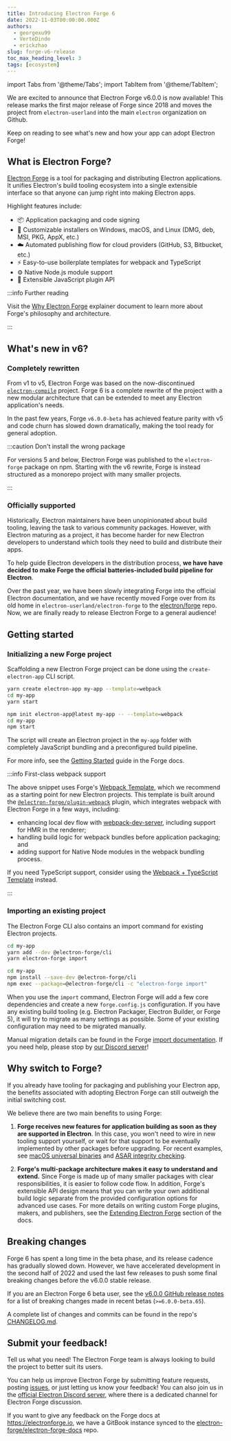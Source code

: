 ```yaml
---
title: Introducing Electron Forge 6
date: 2022-11-03T00:00:00.000Z
authors:
  - georgexu99
  - VerteDinde
  - erickzhao
slug: forge-v6-release
toc_max_heading_level: 3
tags: [ecosystem]
---
```


import Tabs from '@theme/Tabs';
import TabItem from '@theme/TabItem';

We are excited to announce that Electron Forge v6.0.0 is now available! This release marks the first major release of Forge since 2018 and moves the project from `electron-userland` into the main `electron` organization on Github.

Keep on reading to see what's new and how your app can adopt Electron Forge!

## What is Electron Forge?

[Electron Forge](https://electronforge.io) is a tool for packaging and distributing Electron applications. It unifies Electron's build tooling ecosystem into a single extensible interface so that anyone can jump right into making Electron apps.

Highlight features include:

- 📦 Application packaging and code signing
- 🚚 Customizable installers on Windows, macOS, and Linux (DMG, deb, MSI, PKG, AppX, etc.)
- ☁️ Automated publishing flow for cloud providers (GitHub, S3, Bitbucket, etc.)
- ⚡️ Easy-to-use boilerplate templates for webpack and TypeScript
- ⚙️ Native Node.js module support
- 🔌 Extensible JavaScript plugin API

:::info Further reading

Visit the [Why Electron Forge] explainer document to learn more about Forge's philosophy and architecture.

:::

## What's new in v6?

### Completely rewritten

From v1 to v5, Electron Forge was based on the now-discontinued [`electron-compile`](https://www.npmjs.com/package/electron-compile) project. Forge 6 is a complete rewrite of the project with a new modular architecture that can be extended to meet any Electron application's needs.

In the past few years, Forge `v6.0.0-beta` has achieved feature parity with v5 and code churn has slowed down dramatically, making the tool ready for general adoption.

:::caution Don't install the wrong package

For versions 5 and below, Electron Forge was published to the `electron-forge` package on npm.
Starting with the v6 rewrite, Forge is instead structured as a monorepo project with many smaller
projects.

:::

### Officially supported

Historically, Electron maintainers have been unopinionated about build tooling, leaving the task to various community packages. However, with Electron maturing as a project, it has become harder for new Electron developers to understand which tools they need to build and distribute their apps.

To help guide Electron developers in the distribution process, **we have have decided to make Forge the official batteries-included build pipeline for Electron**.

Over the past year, we have been slowly integrating Forge into the official Electron documentation, and we have recently moved Forge over from its old home in `electron-userland/electron-forge` to the [electron/forge](https://github.com/electron/forge) repo. Now, we are finally ready to release Electron Forge to a general audience!

## Getting started

### Initializing a new Forge project

Scaffolding a new Electron Forge project can be done using the `create-electron-app` CLI script.

<Tabs>
  <TabItem value="Yarn" label="Yarn" default>

```bash
yarn create electron-app my-app --template=webpack
cd my-app
yarn start
```

  </TabItem>
  <TabItem value="npm" label="npm">

```bash
npm init electron-app@latest my-app -- --template=webpack
cd my-app
npm start
```

  </TabItem>
</Tabs>

The script will create an Electron project in the `my-app` folder with completely JavaScript bundling and a preconfigured build pipeline.

For more info, see the [Getting Started] guide in the Forge docs.

:::info First-class webpack support

The above snippet uses Forge's [Webpack Template], which we recommend as a starting point for new Electron projects. This template is built around the [`@electron-forge/plugin-webpack`](https://www.electronforge.io/config/plugins/webpack) plugin, which integrates webpack with Electron Forge in a few ways, including:

- enhancing local dev flow with [webpack-dev-server](https://webpack.js.org/configuration/dev-server/), including support for HMR in the renderer;
- handling build logic for webpack bundles before application packaging; and
- adding support for Native Node modules in the webpack bundling process.

If you need TypeScript support, consider using the [Webpack + TypeScript Template] instead.

:::

### Importing an existing project

The Electron Forge CLI also contains an import command for existing Electron projects.

<Tabs>
  <TabItem value="Yarn" label="Yarn" default>

```bash
cd my-app
yarn add --dev @electron-forge/cli
yarn electron-forge import
```

  </TabItem>
  <TabItem value="npm" label="npm">

```bash
cd my-app
npm install --save-dev @electron-forge/cli
npm exec --package=@electron-forge/cli -c "electron-forge import"
```

  </TabItem>
</Tabs>

When you use the `import` command, Electron Forge will add a few core dependencies and create a new `forge.config.js` configuration. If you have any existing build tooling (e.g. Electron Packager, Electron Builder, or Forge 5), it will try to migrate as many settings as possible. Some of your existing configuration may need to be migrated manually.

Manual migration details can be found in the Forge [import documentation]. If you need help, please stop by [our Discord server](https://discord.gg/f4cH9BzaDw)!

## Why switch to Forge?

If you already have tooling for packaging and publishing your Electron app, the benefits associated with adopting Electron Forge can still outweigh the initial switching cost.

We believe there are two main benefits to using Forge:

1. **Forge receives new features for application building as soon as they are supported in Electron**. In this case, you won't need to wire in new tooling support yourself, or wait for that support to be eventually implemented by other packages before upgrading. For recent examples, see [macOS universal binaries](https://github.com/electron/universal) and [ASAR integrity checking](https://www.electronjs.org/docs/latest/tutorial/asar-integrity).

1. **Forge's multi-package architecture makes it easy to understand and extend.** Since Forge is made up of many smaller packages with clear responsibilities, it is easier to follow code flow. In addition, Forge's extensible API design means that you can write your own additional build logic separate from the provided configuration options for advanced use cases. For more details on writing custom Forge plugins, makers, and publishers, see the [Extending Electron Forge] section of the docs.

## Breaking changes

Forge 6 has spent a long time in the beta phase, and its release cadence has gradually slowed down. However, we have accelerated development in the second half of 2022 and used the last few releases to push some final breaking changes before the v6.0.0 stable release.

If you are an Electron Forge 6 beta user, see the [v6.0.0 GitHub release notes](https://github.com/electron/forge/releases/tag/v6.0.0) for a list of breaking changes made in recent betas (`>=6.0.0-beta.65`).

A complete list of changes and commits can be found in the repo's [CHANGELOG.md](https://github.com/electron/forge/blob/main/CHANGELOG.md).

## Submit your feedback!

Tell us what you need! The Electron Forge team is always looking to build the project to better suit its users.

You can help us improve Electron Forge by submitting feature requests, posting [issues](https://github.com/electron/forge/issues), or just letting us know your feedback! You can also join us in the [official Electron Discord server](https://discord.com/invite/electronjs), where there is a dedicated channel for Electron Forge discussion.

If you want to give any feedback on the Forge docs at https://electronforge.io, we have a
GitBook instance synced to the
[electron-forge/electron-forge-docs](https://github.com/electron-forge/electron-forge-docs) repo.

<!-- links -->

[getting started]: https://www.electronforge.io/
[import documentation]: https://www.electronforge.io/import-existing-project
[webpack template]: https://www.electronforge.io/templates/webpack-template
[webpack + typescript template]: https://www.electronforge.io/templates/typescript-+-webpack-template
[extending electron forge]: https://www.electronforge.io/advanced/extending-electron-forge
[why electron forge]: https://www.electronforge.io/core-concepts/why-electron-forge
